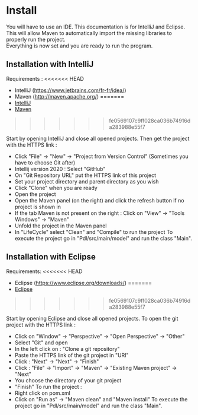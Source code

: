 # Install

You will have to use an IDE. This documentation is for IntelliJ and Eclipse. 
This will allow Maven to automatically import the missing libraries to properly run the project.  
Everything is now set and you are ready to run the program.

## Installation with IntelliJ 

Requirements :
<<<<<<< HEAD
- IntelliJ (https://www.jetbrains.com/fr-fr/idea/)
- Maven (http://maven.apache.org/)
=======
- [IntelliJ](https://www.jetbrains.com)
- [Maven](https://maven.apache.org)
>>>>>>> fe0569107c9ff028ca036b74916da283988e55f7

Start by opening IntelliJ and close all opened projects.
Then get the project with the HTTPS link :
  - Click "File" -> "New" -> "Project from Version Control" (Sometimes you have to choose Git after)
  - Intellij version 2020 : Select "GitHub"
  - On "Git Repository URL" put the HTTPS link of this project
  - Set your project directory and parent directory as you wish
  - Click "Clone" when you are ready
  - Open the project
  - Open the Maven panel (on the right) and click the refresh button if no project is shown in
  - If the tab Maven is not present on the right : Click on "View" -> "Tools Windows" -> "Maven"
  - Unfold the project in the Maven panel
  - In "LifeCycle" select "Clean" and "Compile" to run the project
To execute the project go in "Pdl/src/main/model" and run the class "Main".
  
## Installation with Eclipse

Requirements:
<<<<<<< HEAD
- Eclipse (https://www.eclipse.org/downloads/)
=======
- [Eclipse](https://www.eclipse.org)
>>>>>>> fe0569107c9ff028ca036b74916da283988e55f7

Start by opening Eclipse and close all opened projects. 
To open the git project with the HTTPS link : 
  - Click on "Window" -> "Perspective" -> "Open Perspective" -> "Other" 
  - Select "Git" and open
  - In the left click on : "Clone a git repository"
  - Paste the HTTPS link of the git project in "URI"
  - Click : "Next" -> "Next" -> "Finish"
  - Click : "File" -> "Import" -> "Maven" -> "Existing Maven project" -> "Next"
  - You choose the directory of your git project
  - "Finish"
To run the project : 
  - Right click on pom.xml 
  - Click on "Run as" -> "Maven clean" and "Maven install"
To execute the project go in "Pdl/src/main/model" and run the class "Main".

